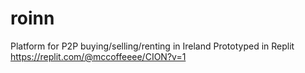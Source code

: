 # roinn
Platform for P2P buying/selling/renting in Ireland
Prototyped in Replit
https://replit.com/@mccoffeeee/CION?v=1
